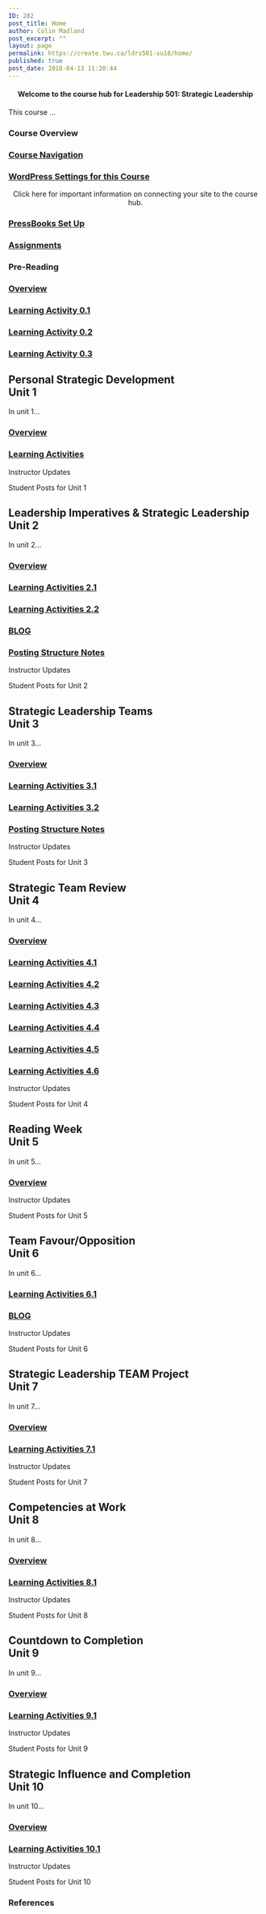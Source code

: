 ```yaml
---
ID: 282
post_title: Home
author: Colin Madland
post_excerpt: ""
layout: page
permalink: https://create.twu.ca/ldrs501-su18/home/
published: true
post_date: 2018-04-13 11:20:44
---
```

<!--themify_builder_static-->

<h4 style="text-align: center">Welcome to the course hub for Leadership 501: Strategic Leadership</h4>

This course &#8230;

<h3>Course Overview</h3>

<a href="https://create.twu.ca/orientation/digital-skills/navigating-a-connected-course/">

</a>

<h3><a href="https://create.twu.ca/orientation/digital-skills/navigating-a-connected-course/">Course Navigation</a></h3>

<a href="https://create.twu.ca/ldrs501-su18/wordpress-settings/">

</a>

<h3><a href="https://create.twu.ca/ldrs501-su18/wordpress-settings/">WordPress Settings for this Course</a></h3>

<p style="text-align: center">Click here for important information on connecting your site to the course hub.</p>

<a href="https://create.twu.ca/ldrs501-su18/pressbooks-setup/">

</a>

<h3><a href="https://create.twu.ca/ldrs501-su18/pressbooks-setup/">PressBooks Set Up</a></h3>

<a href="https://create.twu.ca/ldrs501-su18/course-assignments/">

</a>

<h3><a href="https://create.twu.ca/ldrs501-su18/course-assignments/">Assignments</a></h3>

<h3>Pre-Reading<br /></h3>

<a href="https://create.twu.ca/ldrs501-su18/week-0/">

</a>

<h3><a href="https://create.twu.ca/ldrs501-su18/week-0/">Overview</a></h3>

<a href="https://create.twu.ca/ldrs501-su18/activity-0-1/">

</a>

<h3><a href="https://create.twu.ca/ldrs501-su18/activity-0-1/">Learning Activity 0.1</a></h3>

<a href="https://create.twu.ca/ldrs501-su18/activity-0-2">

</a>

<h3><a href="https://create.twu.ca/ldrs501-su18/activity-0-2">Learning Activity 0.2</a></h3>

<a href="https://create.twu.ca/ldrs501-su18/activity-0-2">

</a>

<h3><a href="https://create.twu.ca/ldrs501-su18/activity-0-2">Learning Activity 0.3</a></h3>

<h2>Personal Strategic Development<br />Unit 1</h2>

In unit 1&#8230;

<a href="https://create.twu.ca/ldrs501-su18/unit-1/">

</a>

<h3><a href="https://create.twu.ca/ldrs501-su18/unit-1/">Overview</a></h3>

<a href="https://create.twu.ca/ldrs501-su18/unit-1-learning-activities/">

</a>

<h3><a href="https://create.twu.ca/ldrs501-su18/unit-1-learning-activities/">Learning Activities</a></h3>

Instructor Updates

Student Posts for Unit 1

<h2>Leadership Imperatives &amp; Strategic Leadership<br />Unit 2</h2>

In unit 2&#8230;

<a href="https://create.twu.ca/ldrs501-su18/unit-2/">

</a>

<h3><a href="https://create.twu.ca/ldrs501-su18/unit-2/">Overview</a></h3>

<a href="https://create.twu.ca/ldrs501-su18/unit-2-learning-activity-learning-notes/">

</a>

<h3><a href="https://create.twu.ca/ldrs501-su18/unit-2-learning-activity-learning-notes/">Learning Activities 2.1</a></h3>

<a href="https://create.twu.ca/ldrs501-su18/unit-2-learning-activities/">

</a>

<h3><a href="https://create.twu.ca/ldrs501-su18/unit-2-learning-activities/">Learning Activities 2.2</a></h3>

<a href="https://create.twu.ca/ldrs501-su18/week-2-blog-1-leadership-imperatives-strategic-leadership/">

</a>

<h3><a href="https://create.twu.ca/ldrs501-su18/week-2-blog-1-leadership-imperatives-strategic-leadership/">BLOG</a></h3>

<a href="https://create.twu.ca/ldrs501-su18/unit-2-notes/">

</a>

<h3><a href="https://create.twu.ca/ldrs501-su18/unit-2-notes/">Posting Structure Notes</a></h3>

Instructor Updates

Student Posts for Unit 2

<h2>Strategic Leadership Teams<br />Unit 3</h2>

In unit 3&#8230;

<a href="https://create.twu.ca/ldrs501-su18/unit-3/">

</a>

<h3><a href="https://create.twu.ca/ldrs501-su18/unit-3/">Overview</a></h3>

<a href="https://create.twu.ca/ldrs501-su18/unit-3-learning-activities/">

</a>

<h3><a href="https://create.twu.ca/ldrs501-su18/unit-3-learning-activities/">Learning Activities 3.1</a></h3>

<a href="https://create.twu.ca/ldrs501-su18/unit-3-learningnotes/">

</a>

<h3><a href="https://create.twu.ca/ldrs501-su18/unit-3-learningnotes/">Learning Activities 3.2</a></h3>

<a href="https://create.twu.ca/ldrs501-su18/unit-3-notes/">

</a>

<h3><a href="https://create.twu.ca/ldrs501-su18/unit-3-notes/">Posting Structure Notes</a></h3>

Instructor Updates

Student Posts for Unit 3

<h2>Strategic Team Review<br />Unit 4</h2>

In unit 4&#8230;

<a href="https://create.twu.ca/ldrs501-su18/unit-4/">

</a>

<h3><a href="https://create.twu.ca/ldrs501-su18/unit-4/">Overview</a></h3>

<a href="https://create.twu.ca/ldrs501-su18/week-4-learning-activity-4-1-instruction-and-questions/">

</a>

<h3><a href="https://create.twu.ca/ldrs501-su18/week-4-learning-activity-4-1-instruction-and-questions/">Learning Activities 4.1</a></h3>

<a href="https://create.twu.ca/ldrs501-su18/week-4-learning-activity-4-2-instruction-and-questions/">

</a>

<h3><a href="https://create.twu.ca/ldrs501-su18/week-4-learning-activity-4-2-instruction-and-questions/">Learning Activities 4.2</a></h3>

<a href="https://create.twu.ca/ldrs501-su18/week-4-learning-activity-4-3-instruction-and-questions/">

</a>

<h3><a href="https://create.twu.ca/ldrs501-su18/week-4-learning-activity-4-3-instruction-and-questions/">Learning Activities 4.3</a></h3>

<a href="https://create.twu.ca/ldrs501-su18/week-4-learning-activity-4-4-instruction-and-questions/">

</a>

<h3><a href="https://create.twu.ca/ldrs501-su18/week-4-learning-activity-4-4-instruction-and-questions/">Learning Activities 4.4</a></h3>

<a href="https://create.twu.ca/ldrs501-su18/week-4-learning-activity-4-5-instruction-and-questions/">

</a>

<h3><a href="https://create.twu.ca/ldrs501-su18/week-4-learning-activity-4-5-instruction-and-questions/">Learning Activities 4.5</a></h3>

<a href="https://create.twu.ca/ldrs501-su18/week-4-learning-activity-4-6-pressbooks-instruction/">

</a>

<h3><a href="https://create.twu.ca/ldrs501-su18/week-4-learning-activity-4-6-pressbooks-instruction/">Learning Activities 4.6</a></h3>

Instructor Updates

Student Posts for Unit 4

<h2>Reading Week<br />Unit 5</h2>

In unit 5&#8230;

<a href="https://create.twu.ca/ldrs501-su18/unit-5/">

</a>

<h3><a href="https://create.twu.ca/ldrs501-su18/unit-5/">Overview</a></h3>

Instructor Updates

Student Posts for Unit 5

<h2>Team Favour/Opposition<br />Unit 6</h2>

In unit 6&#8230;

<a href="https://create.twu.ca/ldrs501-su18/unit-6-learning-activities/">

</a>

<h3><a href="https://create.twu.ca/ldrs501-su18/unit-6-learning-activities/">Learning Activities 6.1</a></h3>

<a href="https://create.twu.ca/ldrs501-su18/unit-6/">

</a>

<h3><a href="https://create.twu.ca/ldrs501-su18/unit-6/">BLOG</a></h3>

Instructor Updates

Student Posts for Unit 6

<h2>Strategic Leadership TEAM Project<br />Unit 7</h2>

In unit 7&#8230;

<a href="https://create.twu.ca/ldrs501-su18/unit-7/">

</a>

<h3><a href="https://create.twu.ca/ldrs501-su18/unit-7/">Overview</a></h3>

<a href="https://create.twu.ca/ldrs501-su18/unit-7-learning-activities/">

</a>

<h3><a href="https://create.twu.ca/ldrs501-su18/unit-7-learning-activities/">Learning Activities 7.1</a></h3>

Instructor Updates

Student Posts for Unit 7

<h2>Competencies at Work<br />Unit 8</h2>

In unit 8&#8230;

<a href="https://create.twu.ca/ldrs501-su18/unit-8/">

</a>

<h3><a href="https://create.twu.ca/ldrs501-su18/unit-8/">Overview</a></h3>

<a href="https://create.twu.ca/ldrs501-su18/unit-8-learning-activities/">

</a>

<h3><a href="https://create.twu.ca/ldrs501-su18/unit-8-learning-activities/">Learning Activities 8.1</a></h3>

Instructor Updates

Student Posts for Unit 8

<h2>Countdown to Completion<br />Unit 9</h2>

In unit 9&#8230;

<a href="https://create.twu.ca/ldrs501-su18/unit-8-2/">

</a>

<h3><a href="https://create.twu.ca/ldrs501-su18/unit-8-2/">Overview</a></h3>

<a href="https://create.twu.ca/ldrs501-su18/unit-9-learning-activities/">

</a>

<h3><a href="https://create.twu.ca/ldrs501-su18/unit-9-learning-activities/">Learning Activities 9.1</a></h3>

Instructor Updates

Student Posts for Unit 9

<h2>Strategic Influence and Completion<br />Unit 10</h2>

In unit 10&#8230;

<a href="https://create.twu.ca/ldrs501-su18/unit-10/">

</a>

<h3><a href="https://create.twu.ca/ldrs501-su18/unit-10/">Overview</a></h3>

<a href="https://create.twu.ca/ldrs501-su18/unit-10-learning-activities/">

</a>

<h3><a href="https://create.twu.ca/ldrs501-su18/unit-10-learning-activities/">Learning Activities 10.1</a></h3>

Instructor Updates

Student Posts for Unit 10

<h3>References</h3>

 

<!--/themify_builder_static-->